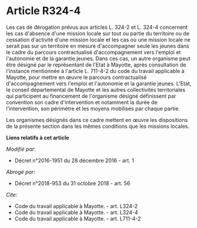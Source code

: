 # Article R324-4

Les cas de dérogation prévus aux articles L. 324-2 et L. 324-4 concernent les cas d'absence d'une mission locale sur tout ou
partie du territoire ou de cessation d'activité d'une mission locale et les cas où une mission locale ne serait pas sur un
territoire en mesure d'accompagner seule les jeunes dans le cadre du parcours contractualisé d'accompagnement vers l'emploi
et l'autonomie et de la garantie jeunes. Dans ces cas, un autre organisme peut être désigné par le représentant de l'Etat à
Mayotte, après consultation de l'instance mentionnée à l'article L. 711-4-2 du code du travail applicable à Mayotte, pour
mettre en œuvre le parcours contractualisé d'accompagnement vers l'emploi et l'autonomie et la garantie jeunes. L'Etat, le
conseil départemental de Mayotte et les autres collectivités territoriales qui participent au financement de l'organisme
désigné définissent par convention son cadre d'intervention et notamment la durée de l'intervention, son périmètre et les
moyens mobilisés par chaque partie. 

Les organismes désignés dans ce cadre mettent en œuvre les dispositions de la présente section dans les mêmes conditions que
les missions locales.

**Liens relatifs à cet article**

_Modifié par_:

  - Décret n°2016-1951 du 28 décembre 2016 - art. 1

_Abrogé par_:

  - Décret n°2018-953 du 31 octobre 2018 - art. 56

_Cite_:

  - Code du travail applicable à Mayotte. - art. L324-2
  - Code du travail applicable à Mayotte. - art. L324-4
  - Code du travail applicable à Mayotte. - art. L711-4-2

